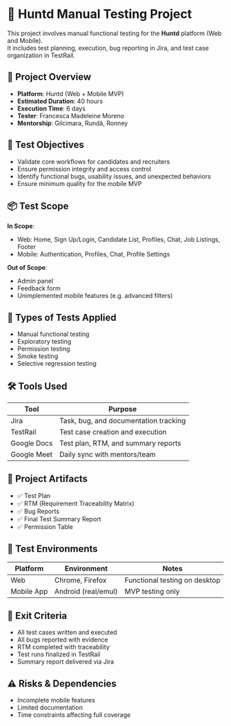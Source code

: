 # 🧪 Huntd Manual Testing Project

This project involves manual functional testing for the **Huntd** platform (Web and Mobile).  
It includes test planning, execution, bug reporting in Jira, and test case organization in TestRail.

## 📌 Project Overview

- **Platform**: Huntd (Web + Mobile MVP)
- **Estimated Duration**: 40 hours
- **Execution Time**: 6 days
- **Tester**: Francesca Madeleine Moreno
- **Mentorship**: Gilcimara, Rundã, Ronney

## 🎯 Test Objectives

- Validate core workflows for candidates and recruiters  
- Ensure permission integrity and access control  
- Identify functional bugs, usability issues, and unexpected behaviors  
- Ensure minimum quality for the mobile MVP

## 📦 Test Scope

**In Scope**:
- Web: Home, Sign Up/Login, Candidate List, Profiles, Chat, Job Listings, Footer  
- Mobile: Authentication, Profiles, Chat, Profile Settings

**Out of Scope**:
- Admin panel  
- Feedback form  
- Unimplemented mobile features (e.g. advanced filters)

## 🧪 Types of Tests Applied

- Manual functional testing  
- Exploratory testing  
- Permission testing  
- Smoke testing  
- Selective regression testing

## 🛠 Tools Used

| Tool         | Purpose                                  |
|--------------|-------------------------------------------|
| Jira         | Task, bug, and documentation tracking     | https://franmadeleine.atlassian.net/jira/software/projects/HUNTD/boards/34/backlog?atlOrigin=eyJpIjoiYzIwNzVjZDc1Yjk5NGUxMTliZjA3MzMwNTQ2ZGY4ODUiLCJwIjoiaiJ9
| TestRail     | Test case creation and execution          | 
| Google Docs  | Test plan, RTM, and summary reports       | https://docs.google.com/spreadsheets/d/1ZuFT5vtF8lRMur3lP2zr6My1-xWDAx8gMGdgHF82lYI/edit?usp=sharing
| Google Meet  | Daily sync with mentors/team              |

## 📂 Project Artifacts

- ✅ Test Plan  
- ✅ RTM (Requirement Traceability Matrix)  
- ✅ Bug Reports  
- ✅ Final Test Summary Report  
- ✅ Permission Table

## 📱 Test Environments

| Platform     | Environment        | Notes                          |
|--------------|--------------------|--------------------------------|
| Web          | Chrome, Firefox    | Functional testing on desktop |
| Mobile App   | Android (real/emul) | MVP testing only              |

## 🚦 Exit Criteria

- All test cases written and executed  
- All bugs reported with evidence  
- RTM completed with traceability  
- Test runs finalized in TestRail  
- Summary report delivered via Jira

## ⚠️ Risks & Dependencies

- Incomplete mobile features  
- Limited documentation  
- Time constraints affecting full coverage
